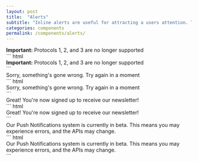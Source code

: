 ```yaml
---
layout: post
title:  "Alerts"
subtitle: "Inline alerts are useful for attracting a users attention. They default to 100% width of the parent container."
categories: components
permalink: /components/alerts/
---
```

<div class="pattern">
  <div class="alert alert--information">
    <span class="alert__copy"><strong>Important:</strong> Protocols 1, 2, and 3 are no longer supported</span>
  </div>
</div>
``` html
<div class="alert alert--information">
  <span class="alert__copy"><strong>Important:</strong> Protocols 1, 2, and 3 are no longer supported</span>
</div>
```

<div class="pattern">
  <div class="alert alert--error">
    <span class="alert__copy">Sorry, something's gone wrong. Try again in a moment</span>
  </div>
</div>
``` html
<div class="alert alert--error">
  <span class="alert__copy">Sorry, something's gone wrong. Try again in a moment</span>
</div>
```

<div class="pattern">
  <div class="alert alert--success">
    <span class="alert__copy">Great! You're now signed up to receive our newsletter!</span>
  </div>
</div>
``` html
<div class="alert alert--success">
  <span class="alert__copy">Great! You're now signed up to receive our newsletter!</span>
</div>
```

<div class="pattern">
  <div class="alert alert--beta">
    <span class="alert__copy">Our Push Notifications system is currently in beta. This means you may experience errors, and the APIs may change.</span>
  </div>
</div>
``` html
<div class="alert alert--beta">
  <span class="alert__copy">Our Push Notifications system is currently in beta. This means you may experience errors, and the APIs may change.</span>
</div>
```
